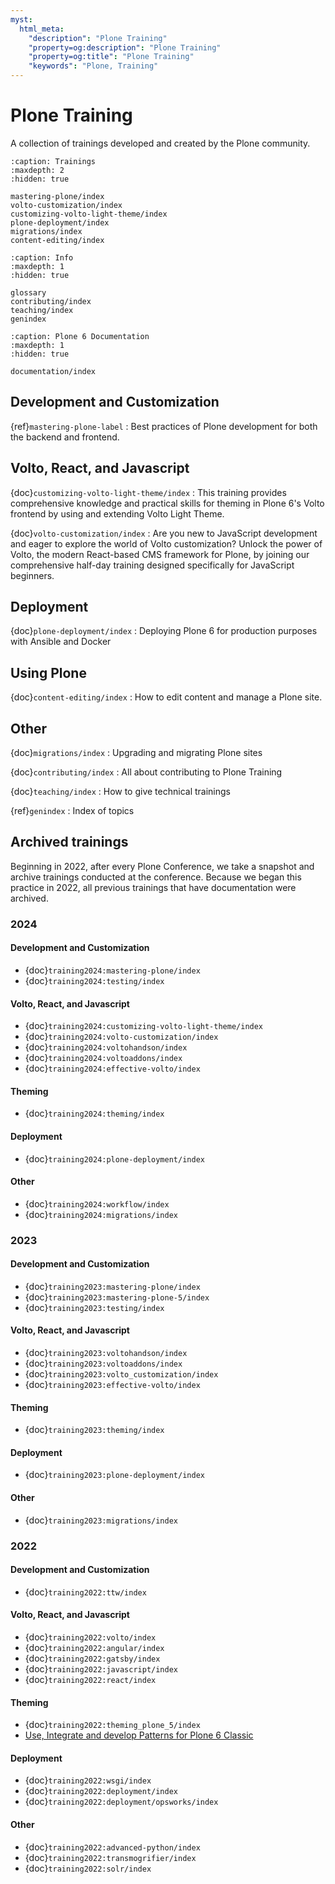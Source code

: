 ```yaml
---
myst:
  html_meta:
    "description": "Plone Training"
    "property=og:description": "Plone Training"
    "property=og:title": "Plone Training"
    "keywords": "Plone, Training"
---
```


# Plone Training

A collection of trainings developed and created by the Plone community.

```{toctree}
:caption: Trainings
:maxdepth: 2
:hidden: true

mastering-plone/index
volto-customization/index
customizing-volto-light-theme/index
plone-deployment/index
migrations/index
content-editing/index
```

```{toctree}
:caption: Info
:maxdepth: 1
:hidden: true

glossary
contributing/index
teaching/index
genindex
```

```{toctree}
:caption: Plone 6 Documentation
:maxdepth: 1
:hidden: true

documentation/index
```

## Development and Customization

{ref}`mastering-plone-label`
:   Best practices of Plone development for both the backend and frontend.


## Volto, React, and Javascript

{doc}`customizing-volto-light-theme/index`
:   This training provides comprehensive knowledge and practical skills for theming in Plone 6's Volto frontend by using and extending Volto Light Theme.

{doc}`volto-customization/index`
:   Are you new to JavaScript development and eager to explore the world of Volto customization?
    Unlock the power of Volto, the modern React-based CMS framework for Plone, by joining our comprehensive half-day training designed specifically for JavaScript beginners.


## Deployment

{doc}`plone-deployment/index`
:   Deploying Plone 6 for production purposes with Ansible and Docker


## Using Plone

{doc}`content-editing/index`
:   How to edit content and manage a Plone site.


## Other

{doc}`migrations/index`
:   Upgrading and migrating Plone sites

{doc}`contributing/index`
:   All about contributing to Plone Training

{doc}`teaching/index`
:   How to give technical trainings

{ref}`genindex`
:   Index of topics


## Archived trainings

Beginning in 2022, after every Plone Conference, we take a snapshot and archive trainings conducted at the conference.
Because we began this practice in 2022, all previous trainings that have documentation were archived.


### 2024


#### Development and Customization

-   {doc}`training2024:mastering-plone/index`
-   {doc}`training2024:testing/index`


#### Volto, React, and Javascript

-   {doc}`training2024:customizing-volto-light-theme/index`
-   {doc}`training2024:volto-customization/index`
-   {doc}`training2024:voltohandson/index`
-   {doc}`training2024:voltoaddons/index`
-   {doc}`training2024:effective-volto/index`


#### Theming

-   {doc}`training2024:theming/index`


#### Deployment

-   {doc}`training2024:plone-deployment/index`


#### Other

-   {doc}`training2024:workflow/index`
-   {doc}`training2024:migrations/index`


### 2023

#### Development and Customization

-   {doc}`training2023:mastering-plone/index`
-   {doc}`training2023:mastering-plone-5/index`
-   {doc}`training2023:testing/index`


#### Volto, React, and Javascript

-   {doc}`training2023:voltohandson/index`
-   {doc}`training2023:voltoaddons/index`
-   {doc}`training2023:volto_customization/index`
-   {doc}`training2023:effective-volto/index`


#### Theming

-   {doc}`training2023:theming/index`


#### Deployment

-   {doc}`training2023:plone-deployment/index`


#### Other

-   {doc}`training2023:migrations/index`


### 2022

#### Development and Customization

-   {doc}`training2022:ttw/index`


#### Volto, React, and Javascript

-   {doc}`training2022:volto/index`
-   {doc}`training2022:angular/index`
-   {doc}`training2022:gatsby/index`
-   {doc}`training2022:javascript/index`
-   {doc}`training2022:react/index`


#### Theming

-   {doc}`training2022:theming_plone_5/index`
-   [Use, Integrate and develop Patterns for Plone 6 Classic](https://patternslib.github.io/patternslib-training)


#### Deployment

-   {doc}`training2022:wsgi/index`
-   {doc}`training2022:deployment/index`
-   {doc}`training2022:deployment/opsworks/index`


#### Other

-   {doc}`training2022:advanced-python/index`
-   {doc}`training2022:transmogrifier/index`
-   {doc}`training2022:solr/index`
